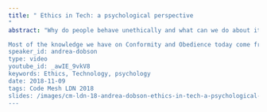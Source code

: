 ```yaml
---
title: " Ethics in Tech: a psychological perspective
"
abstract: "Why do people behave unethically and what can we do about it? Andrea will do a deep dive into social psychology research on behaviour, ethics and company culture. What are the anti-patterns we should all avoid? 

Most of the knowledge we have on Conformity and Obedience today come from Psychological experiments done in the 1950s and 1960 What do they mean in today’s society and what impact are they having on the choices we make? And are there things we can do about this?
speaker_id: andrea-dobson
type: video
youtube_id: _awIE_9vkV8
keywords: Ethics, Technology, psychology
date: 2018-11-09
tags: Code Mesh LDN 2018
slides: /images/cm-ldn-18-andrea-dobson-ethics-in-tech-a-psychological-perspective-compressed.pdf
---
```


